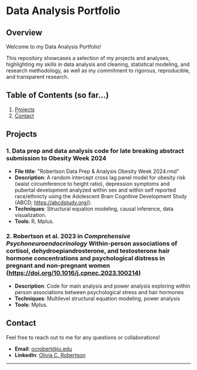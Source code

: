 # Data Analysis Portfolio

## Overview

Welcome to my Data Analysis Portfolio! 

This repository showcases a selection of my projects and analyses, 
highlighting my skills in data analysis and cleaning,
statistical modeling, and research methodology, as well as my commitment
to rigorous, reproducible, and transparent research.

## Table of Contents (so far...)

1. [Projects](#projects)
2. [Contact](#contact)

## Projects

### 1. Data prep and data analysis code for late breaking abstract submission to Obesity Week 2024
- **File title**: "Robertson Data Prep & Analysis Obesity Week 2024.rmd"
- **Description**: A random intercept cross lag panel model for obesity risk (waist circumference to height ratio),
  depression symptoms and pubertal development analyzed within sex and within self reported race/ethnicty using the
  Adolescent Brain Cognitive Development Study (ABCD; https://abcdstudy.org/).
- **Techniques**: Structural equation modeling, causal inference, data visualization.
- **Tools**: R, Mplus.

### 2. Robertson et al. 2023 in _Comprehensive Psychoneuroendocrinology_ Within-person associations of cortisol, dehydroepiandrosterone, and testosterone hair hormone concentrations and psychological distress in pregnant and non-pregnant women (https://doi.org/10.1016/j.cpnec.2023.100214)
- **Description**: Code for main analysis and power analysis exploring within person associations between psychological stress and hair hormones
- **Techniques**: Multilevel structural equation modeling, power analysis
- **Tools**: Mplus.

## Contact

Feel free to reach out to me for any questions or collaborations!
- **Email**: ocrobert@iu.edu
- **LinkedIn**: [Olivia C. Robertson](www.linkedin.com/in/olivia-robertson-78076927b)
---

